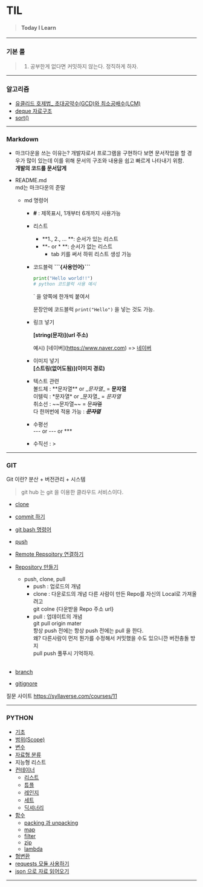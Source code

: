 # TIL

>#### Today I Learn

---
### 기본 룰

> 1. 공부한게 없다면 커밋하지 않는다. 정직하게 하자.



---

### 알고리즘
- [유클리드 호제법_ 초대공약수(GCD)와 최소공배수(LCM)](https://github.com/gobeul/TIL/tree/master/algorithm/euclidean_algorithm.md)
- [deque 자료구조](https://github.com/gobeul/TIL/tree/master/algorithm/deque.md)
- [sort()](https://github.com/gobeul/TIL/tree/master/algorithm/sort.md)


---

### Markdown

- 마크다운을 쓰는 이유는?
  개발자로서 프로그램을 구현하다 보면 문서작업을 할 경우가 많이 있는데 이를 위해 문서의 구조와 내용을 쉽고 빠르게 나타내기 위함.<br>
  **개발의 코드를 문서답게**
  
- README.md<br>
  md는 마크다운의 준말
  
  - md 명령어
    - **#** : 제목표시, 1개부터 6개까지 사용가능
    
    - 리스트
  
      - **1., 2., ... **: 순서가 있는 리스트
      - **- or * **: 순서가 없는 리스트
        - tab 키를 써서 하위 리스트 생성 가능
    
    - 코드블럭
      **\```{사용언어}```**
    
      ```python
      print("Hello world!!")
      # python 코드블럭 사용 예시 
      ```
    
      ` 을 양쪽에 한개씩 붙여서 
    
       문장안에 코드블럭 `print("Hello")` 을 넣는 것도 가능.
    
    - 링크 넣기
      
      **\[string(문자)](url 주소)**
    
      예시)  \[네이버](https://www.naver.com) => [네이버](https://www.naver.com)
      
    - 이미지 넣기<br>
      **\[스트링(없어도됨)](이미지 경로)**
      
    - 텍스트 관련<br>
      볼드체 : \*\*문자열** or \__문자열__ =  **문자열**<br>
      이텔릭 : \*문자열\* or \_문자열\_ = *문자열*<br>
      취소선 : \~~문자열~~ = ~~문자열~~<br>
      다 한꺼번에 적용 가능 : *__~~문자열~~__*
      
    - 수평선<br>
      --- or --- or ***
      
    - 수직선 : >
    

---

### GIT
Git 이란? 분산 + 버전관리 + 시스템<br>
> git hub 는 git 을 이용한 클라우드 서비스이다.

- [clone](https://github.com/gobeul/TIL/tree/master/GIT/clone.md)
- [commit 하기](https://github.com/gobeul/TIL/tree/master/GIT/commit.md)
- [git bash 명령어](https://github.com/gobeul/TIL/tree/master/GIT/git_bash_cmd.md)
- [push](https://github.com/gobeul/TIL/tree/master/GIT/push.md)
- [Remote Repsoitory 연결하기](https://github.com/gobeul/TIL/tree/master/GIT/conect_remote_Repo.md)
- [Repository 만들기](https://github.com/gobeul/TIL/tree/master/GIT/creat_Repo.md)
  - push, clone, pull
    - push : 업로드의 개념
    - clone : 다운로드의 개념
      다른 사람이 만든 Repo를 자신의 Local로 가져올려고<br>
      git colne {다운받을 Repo 주소 url}
    - pull : 업데이트의 개념<br>
      git pull origin mater<br>
      항상 push 전에는 항상 push 전에는 pull 을 한다.<br>
      왜? 다른사람이 먼저 뭔가를 수정해서 커밋했을 수도 있으니깐 버전충돌 방지<br>
      pull push 풀푸시 기억하자.<br>
      <br>


- [branch](https://github.com/gobeul/TIL/tree/master/GIT/branch.md)
- [gitignore](https://github.com/gobeul/TIL/tree/master/GIT/gitignore.md)

질문 사이트
https://syllaverse.com/courses/11

  ---
  ### PYTHON
  - [기초](https://github.com/gobeul/TIL/tree/master/Python/basics.md)
  - [범위(Scope)](https://github.com/gobeul/TIL/tree/master/Python/Scope.md)
  - [변수](https://github.com/gobeul/TIL/tree/master/Python/variable.md)
  - [자료형 분류](https://github.com/gobeul/TIL/tree/master/Python/datatype_classification.md)
  - 지능형 리스트
  - [컨테이너](https://github.com/gobeul/TIL/tree/master/Python/container.md)
    - [리스트](https://github.com/gobeul/TIL/tree/master/Python/container_list.md)
    - [튜플](https://github.com/gobeul/TIL/tree/master/Python/container_tuple.md)
    - [레인지](https://github.com/gobeul/TIL/tree/master/Python/container_range.md)
    - [세트](https://github.com/gobeul/TIL/tree/master/Python/container_set.md)
    - [딕셔너리](https://github.com/gobeul/TIL/tree/master/Python/container_dictionary.md)
  - [함수](https://github.com/gobeul/TIL/tree/master/Python/function.md)
    - [packing 과 unpacking](https://github.com/gobeul/TIL/tree/master/Python/function_packing.md)
    - [map](https://github.com/gobeul/TIL/tree/master/Python/function_map.md)
    - [filter](https://github.com/gobeul/TIL/tree/master/Python/function_filter.md)
    - [zip](https://github.com/gobeul/TIL/tree/master/Python/function_zip.md)
    - [lambda](https://github.com/gobeul/TIL/tree/master/Python/function_lambda.md)
  - [형변환](https://github.com/gobeul/TIL/tree/master/Python/typecasting.md)
  - [requests 모듈 사용하기](https://github.com/gobeul/TIL/tree/master/Python/module_requests.md)
  - [json 으로 자료 읽어오기](https://github.com/gobeul/TIL/tree/master/Python/module_json.md)

  ---

